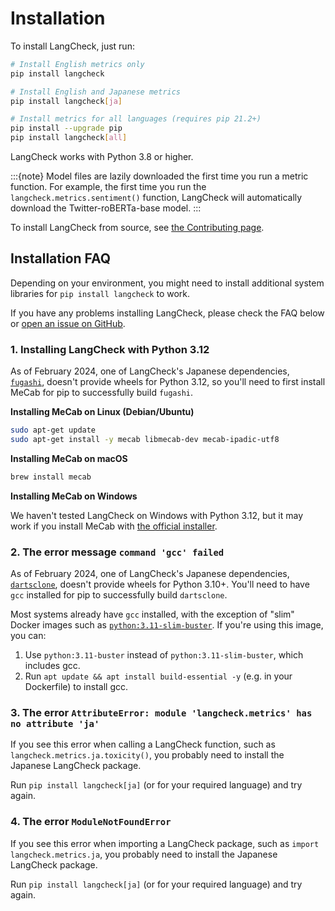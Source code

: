 # Installation

To install LangCheck, just run:

```bash
# Install English metrics only
pip install langcheck

# Install English and Japanese metrics
pip install langcheck[ja]

# Install metrics for all languages (requires pip 21.2+)
pip install --upgrade pip
pip install langcheck[all]
```

LangCheck works with Python 3.8 or higher.

:::{note}
Model files are lazily downloaded the first time you run a metric function. For example, the first time you run the ``langcheck.metrics.sentiment()`` function, LangCheck will automatically download the Twitter-roBERTa-base model.
:::

To install LangCheck from source, see [the Contributing page](contributing.md).

## Installation FAQ

Depending on your environment, you might need to install additional system libraries for `pip install langcheck` to work.

If you have any problems installing LangCheck, please check the FAQ below or [open an issue on GitHub](https://github.com/citadel-ai/langcheck/issues).

### 1. Installing LangCheck with Python 3.12

As of February 2024, one of LangCheck's Japanese dependencies, [`fugashi`](https://github.com/polm/fugashi), doesn't provide wheels for Python 3.12, so you'll need to first install MeCab for pip to successfully build `fugashi`.

**Installing MeCab on Linux (Debian/Ubuntu)**

```bash
sudo apt-get update
sudo apt-get install -y mecab libmecab-dev mecab-ipadic-utf8
```

**Installing MeCab on macOS**

```bash
brew install mecab
```

**Installing MeCab on Windows**

We haven't tested LangCheck on Windows with Python 3.12, but it may work if you install MeCab with [the official installer](https://taku910.github.io/mecab/#install).

### 2. The error message `command 'gcc' failed`

As of February 2024, one of LangCheck's Japanese dependencies, [`dartsclone`](https://github.com/s-yata/darts-clone), doesn't provide wheels for Python 3.10+. You'll need to have `gcc` installed for pip to successfully build `dartsclone`.

Most systems already have `gcc` installed, with the exception of "slim" Docker images such as [`python:3.11-slim-buster`](https://hub.docker.com/_/python). If you're using this image, you can:

1. Use `python:3.11-buster` instead of `python:3.11-slim-buster`, which includes gcc.
1. Run `apt update && apt install build-essential -y` (e.g. in your Dockerfile) to install gcc.

### 3. The error `AttributeError: module 'langcheck.metrics' has no attribute 'ja'`

If you see this error when calling a LangCheck function, such as `langcheck.metrics.ja.toxicity()`, you probably need to install the Japanese LangCheck package.

Run `pip install langcheck[ja]` (or for your required language) and try again.

### 4. The error `ModuleNotFoundError`

If you see this error when importing a LangCheck package, such as `import langcheck.metrics.ja`, you probably need to install the Japanese LangCheck package.

Run `pip install langcheck[ja]` (or for your required language) and try again.